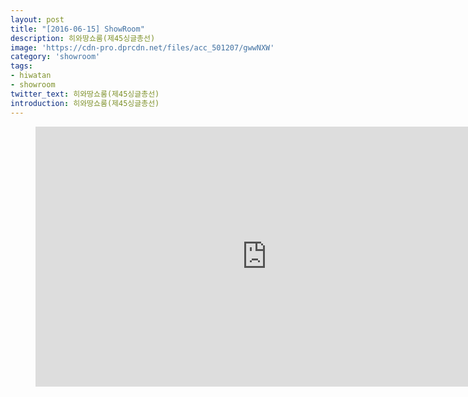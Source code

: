 ```yaml
---
layout: post
title: "[2016-06-15] ShowRoom"
description: 히와땅쇼룸(제45싱글총선)
image: 'https://cdn-pro.dprcdn.net/files/acc_501207/gwwNXW'
category: 'showroom'
tags:
- hiwatan
- showroom
twitter_text: 히와땅쇼룸(제45싱글총선)
introduction: 히와땅쇼룸(제45싱글총선)
---
```

<figure class="video_container">
<iframe width="740" height="416" src="https://serviceapi.nmv.naver.com/flash/convertIframeTag.nhn?vid=B2510CA0C812CE9D60CA6C4801CA84248AF2&outKey=V12817ea5e20b76eab5dd62987f16e258c8bfff61b7ec1e4c602262987f16e258c8bf" frameborder="no" scrolling="no"></iframe>
</figure>
